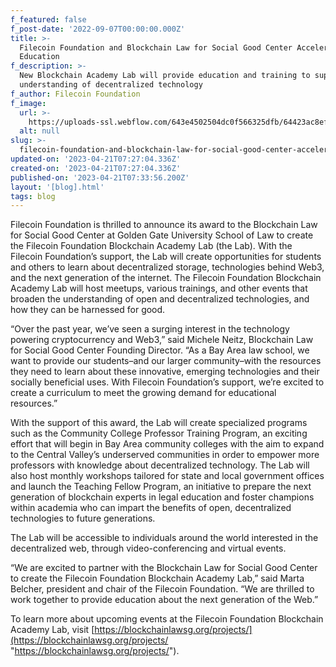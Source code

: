 ```yaml
---
f_featured: false
f_post-date: '2022-09-07T00:00:00.000Z'
title: >-
  Filecoin Foundation and Blockchain Law for Social Good Center Accelerate Web3
  Education
f_description: >-
  New Blockchain Academy Lab will provide education and training to support
  understanding of decentralized technology
f_author: Filecoin Foundation
f_image:
  url: >-
    https://uploads-ssl.webflow.com/643e4502504dc0f566325dfb/64423ac8ef619d74dcb60e37_1-dvxhahnhu5a5qk3xidlxga.webp
  alt: null
slug: >-
  filecoin-foundation-and-blockchain-law-for-social-good-center-accelerate-web3-education-1
updated-on: '2023-04-21T07:27:04.336Z'
created-on: '2023-04-21T07:27:04.336Z'
published-on: '2023-04-21T07:33:56.200Z'
layout: '[blog].html'
tags: blog
---
```


Filecoin Foundation is thrilled to announce its award to the Blockchain Law for Social Good Center at Golden Gate University School of Law to create the Filecoin Foundation Blockchain Academy Lab (the Lab). With the Filecoin Foundation’s support, the Lab will create opportunities for students and others to learn about decentralized storage, technologies behind Web3, and the next generation of the internet. The Filecoin Foundation Blockchain Academy Lab will host meetups, various trainings, and other events that broaden the understanding of open and decentralized technologies, and how they can be harnessed for good.

“Over the past year, we’ve seen a surging interest in the technology powering cryptocurrency and Web3,” said Michele Neitz, Blockchain Law for Social Good Center Founding Director. “As a Bay Area law school, we want to provide our students–and our larger community–with the resources they need to learn about these innovative, emerging technologies and their socially beneficial uses. With Filecoin Foundation’s support, we’re excited to create a curriculum to meet the growing demand for educational resources.”

With the support of this award, the Lab will create specialized programs such as the Community College Professor Training Program, an exciting effort that will begin in Bay Area community colleges with the aim to expand to the Central Valley’s underserved communities in order to empower more professors with knowledge about decentralized technology. The Lab will also host monthly workshops tailored for state and local government offices and launch the Teaching Fellow Program, an initiative to prepare the next generation of blockchain experts in legal education and foster champions within academia who can impart the benefits of open, decentralized technologies to future generations.

The Lab will be accessible to individuals around the world interested in the decentralized web, through video-conferencing and virtual events.

“We are excited to partner with the Blockchain Law for Social Good Center to create the Filecoin Foundation Blockchain Academy Lab,” said Marta Belcher, president and chair of the Filecoin Foundation. “We are thrilled to work together to provide education about the next generation of the Web.”

To learn more about upcoming events at the Filecoin Foundation Blockchain Academy Lab, visit [https://blockchainlawsg.org/projects/](https://blockchainlawsg.org/projects/ "https://blockchainlawsg.org/projects/").
